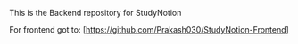 This is the Backend repository for StudyNotion

For frontend got to: [https://github.com/Prakash030/StudyNotion-Frontend]
